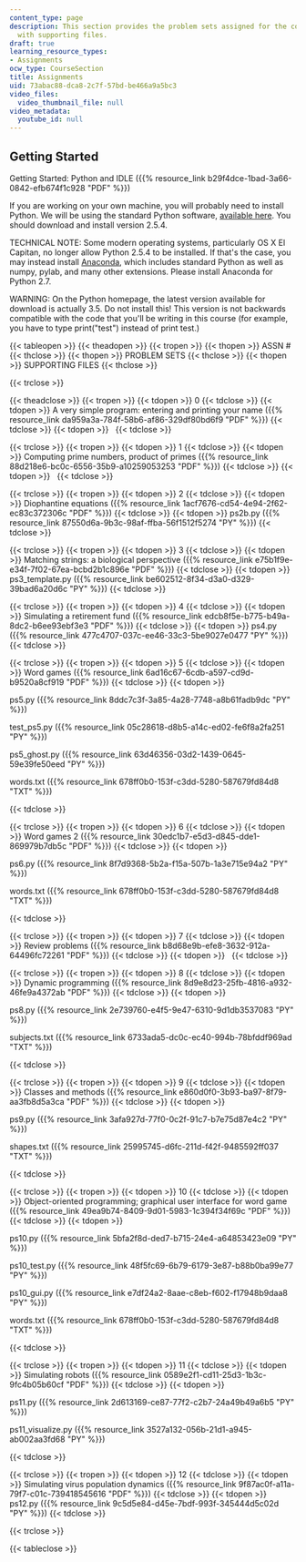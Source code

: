 ```yaml
---
content_type: page
description: This section provides the problem sets assigned for the course along
  with supporting files.
draft: true
learning_resource_types:
- Assignments
ocw_type: CourseSection
title: Assignments
uid: 73abac88-dca8-2c7f-57bd-be466a9a5bc3
video_files:
  video_thumbnail_file: null
video_metadata:
  youtube_id: null
---
```

Getting Started
---------------

Getting Started: Python and IDLE ({{% resource_link b29f4dce-1bad-3a66-0842-efb674f1c928 "PDF" %}})

If you are working on your own machine, you will probably need to install Python. We will be using the standard Python software, [available here](http://python.org/download/). You should download and install version 2.5.4.

TECHNICAL NOTE: Some modern operating systems, particularly OS X El Capitan, no longer allow Python 2.5.4 to be installed. If that's the case, you may instead install [Anaconda](https://www.anaconda.com/products/individual), which includes standard Python as well as numpy, pylab, and many other extensions. Please install Anaconda for Python 2.7.

WARNING: On the Python homepage, the latest version available for download is actually 3.5. Do not install this! This version is not backwards compatible with the code that you'll be writing in this course (for example, you have to type print("test") instead of print test.)

{{< tableopen >}}
{{< theadopen >}}
{{< tropen >}}
{{< thopen >}}
ASSN #
{{< thclose >}}
{{< thopen >}}
PROBLEM SETS
{{< thclose >}}
{{< thopen >}}
SUPPORTING FILES
{{< thclose >}}

{{< trclose >}}

{{< theadclose >}}
{{< tropen >}}
{{< tdopen >}}
0
{{< tdclose >}}
{{< tdopen >}}
A very simple program: entering and printing your name ({{% resource_link da959a3a-784f-58b6-af86-329df80bd6f9 "PDF" %}})
{{< tdclose >}}
{{< tdopen >}}
 
{{< tdclose >}}

{{< trclose >}}
{{< tropen >}}
{{< tdopen >}}
1
{{< tdclose >}}
{{< tdopen >}}
Computing prime numbers, product of primes ({{% resource_link 88d218e6-bc0c-6556-35b9-a10259053253 "PDF" %}})
{{< tdclose >}}
{{< tdopen >}}
 
{{< tdclose >}}

{{< trclose >}}
{{< tropen >}}
{{< tdopen >}}
2
{{< tdclose >}}
{{< tdopen >}}
Diophantine equations ({{% resource_link 1acf7676-cd54-4e94-2f62-ec83c372306c "PDF" %}})
{{< tdclose >}}
{{< tdopen >}}
ps2b.py ({{% resource_link 87550d6a-9b3c-98af-ffba-56f1512f5274 "PY" %}})
{{< tdclose >}}

{{< trclose >}}
{{< tropen >}}
{{< tdopen >}}
3
{{< tdclose >}}
{{< tdopen >}}
Matching strings: a biological perspective ({{% resource_link e75b1f9e-e34f-7f02-67ea-bcbd2b1c896e "PDF" %}})
{{< tdclose >}}
{{< tdopen >}}
ps3\_template.py ({{% resource_link be602512-8f34-d3a0-d329-39bad6a20d6c "PY" %}})
{{< tdclose >}}

{{< trclose >}}
{{< tropen >}}
{{< tdopen >}}
4
{{< tdclose >}}
{{< tdopen >}}
Simulating a retirement fund ({{% resource_link edcb8f5e-b775-b49a-8dc2-b6ee93ebf3e3 "PDF" %}})
{{< tdclose >}}
{{< tdopen >}}
ps4.py ({{% resource_link 477c4707-037c-ee46-33c3-5be9027e0477 "PY" %}})
{{< tdclose >}}

{{< trclose >}}
{{< tropen >}}
{{< tdopen >}}
5
{{< tdclose >}}
{{< tdopen >}}
Word games ({{% resource_link 6ad16c67-6cdb-a597-cd9d-b9520a8cf919 "PDF" %}})
{{< tdclose >}}
{{< tdopen >}}


ps5.py ({{% resource_link 8ddc7c3f-3a85-4a28-7748-a8b61fadb9dc "PY" %}})

test\_ps5.py ({{% resource_link 05c28618-d8b5-a14c-ed02-fe6f8a2fa251 "PY" %}})

ps5\_ghost.py ({{% resource_link 63d46356-03d2-1439-0645-59e39fe50eed "PY" %}})

words.txt ({{% resource_link 678ff0b0-153f-c3dd-5280-587679fd84d8 "TXT" %}})


{{< tdclose >}}

{{< trclose >}}
{{< tropen >}}
{{< tdopen >}}
6
{{< tdclose >}}
{{< tdopen >}}
Word games 2 ({{% resource_link 30edc1b7-e5d3-d845-dde1-869979b7db5c "PDF" %}})
{{< tdclose >}}
{{< tdopen >}}


ps6.py ({{% resource_link 8f7d9368-5b2a-f15a-507b-1a3e715e94a2 "PY" %}})

words.txt ({{% resource_link 678ff0b0-153f-c3dd-5280-587679fd84d8 "TXT" %}})


{{< tdclose >}}

{{< trclose >}}
{{< tropen >}}
{{< tdopen >}}
7
{{< tdclose >}}
{{< tdopen >}}
Review problems ({{% resource_link b8d68e9b-efe8-3632-912a-64496fc72261 "PDF" %}})
{{< tdclose >}}
{{< tdopen >}}
 
{{< tdclose >}}

{{< trclose >}}
{{< tropen >}}
{{< tdopen >}}
8
{{< tdclose >}}
{{< tdopen >}}
Dynamic programming ({{% resource_link 8d9e8d23-25fb-4816-a932-46fe9a4372ab "PDF" %}})
{{< tdclose >}}
{{< tdopen >}}


ps8.py ({{% resource_link 2e739760-e4f5-9e47-6310-9d1db3537083 "PY" %}})

subjects.txt ({{% resource_link 6733ada5-dc0c-ec40-994b-78bfddf969ad "TXT" %}})


{{< tdclose >}}

{{< trclose >}}
{{< tropen >}}
{{< tdopen >}}
9
{{< tdclose >}}
{{< tdopen >}}
Classes and methods ({{% resource_link e860d0f0-3b93-ba97-8f79-aa3fb8d5a3ca "PDF" %}})
{{< tdclose >}}
{{< tdopen >}}


ps9.py ({{% resource_link 3afa927d-77f0-0c2f-91c7-b7e75d87e4c2 "PY" %}})

shapes.txt ({{% resource_link 25995745-d6fc-211d-f42f-9485592ff037 "TXT" %}})


{{< tdclose >}}

{{< trclose >}}
{{< tropen >}}
{{< tdopen >}}
10
{{< tdclose >}}
{{< tdopen >}}
Object-oriented programming; graphical user interface for word game ({{% resource_link 49ea9b74-8409-9d01-5983-1c394f34f69c "PDF" %}})
{{< tdclose >}}
{{< tdopen >}}


ps10.py ({{% resource_link 5bfa2f8d-ded7-b715-24e4-a64853423e09 "PY" %}})

ps10\_test.py ({{% resource_link 48f5fc69-6b79-6179-3e87-b88b0ba99e77 "PY" %}})

ps10\_gui.py ({{% resource_link e7df24a2-8aae-c8eb-f602-f17948b9daa8 "PY" %}})

words.txt ({{% resource_link 678ff0b0-153f-c3dd-5280-587679fd84d8 "TXT" %}})


{{< tdclose >}}

{{< trclose >}}
{{< tropen >}}
{{< tdopen >}}
11
{{< tdclose >}}
{{< tdopen >}}
Simulating robots ({{% resource_link 0589e2f1-cd11-25d3-1b3c-9fc4b05b60cf "PDF" %}})
{{< tdclose >}}
{{< tdopen >}}


ps11.py ({{% resource_link 2d613169-ce87-77f2-c2b7-24a49b49a6b5 "PY" %}})

ps11\_visualize.py ({{% resource_link 3527a132-056b-21d1-a945-ab002aa3fd68 "PY" %}})


{{< tdclose >}}

{{< trclose >}}
{{< tropen >}}
{{< tdopen >}}
12
{{< tdclose >}}
{{< tdopen >}}
Simulating virus population dynamics ({{% resource_link 9f87ac0f-a11a-79f7-c01c-739418545616 "PDF" %}})
{{< tdclose >}}
{{< tdopen >}}
ps12.py ({{% resource_link 9c5d5e84-d45e-7bdf-993f-345444d5c02d "PY" %}})
{{< tdclose >}}

{{< trclose >}}

{{< tableclose >}}